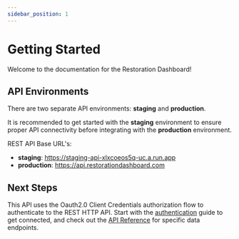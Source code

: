 ```yaml
---
sidebar_position: 1
---
```


# Getting Started

Welcome to the documentation for the Restoration Dashboard!

## API Environments

There are two separate API environments: **staging** and **production**.

It is recommended to get started with the **staging** environment to ensure proper API connectivity before integrating with the **production** environment.

REST API Base URL's:
- **staging**: https://staging-api-xlxcoeos5q-uc.a.run.app
- **production**: https://api.restorationdashboard.com

## Next Steps

This API uses the Oauth2.0 Client Credentials authorization flow to authenticate to the REST HTTP API. Start with the [authentication](./guides/authentication) guide to get connected, and check out the [API Reference](./api-reference) for specific data endpoints.

